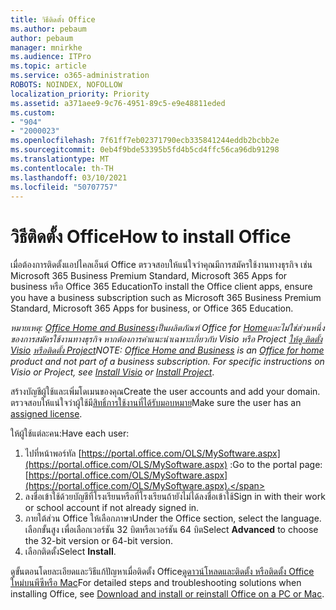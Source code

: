 ```yaml
---
title: วิธีติดตั้ง Office
ms.author: pebaum
author: pebaum
manager: mnirkhe
ms.audience: ITPro
ms.topic: article
ms.service: o365-administration
ROBOTS: NOINDEX, NOFOLLOW
localization_priority: Priority
ms.assetid: a371aee9-9c76-4951-89c5-e9e48811eded
ms.custom:
- "904"
- "2000023"
ms.openlocfilehash: 7f61ff7eb02371790ecb335841244eddb2bcbb2e
ms.sourcegitcommit: 0eb4f9bde53395b5fd4b5cd4ffc56ca96db91298
ms.translationtype: MT
ms.contentlocale: th-TH
ms.lasthandoff: 03/10/2021
ms.locfileid: "50707757"
---
```

# <a name="how-to-install-office"></a><span data-ttu-id="069ec-102">วิธีติดตั้ง Office</span><span class="sxs-lookup"><span data-stu-id="069ec-102">How to install Office</span></span>

<span data-ttu-id="069ec-103">เมื่อต้องการติดตั้งแอปไคลเอ็นต์ Office ตรวจสอบให้แน่ใจว่าคุณมีการสมัครใช้งานทางธุรกิจ เช่น Microsoft 365 Business Premium Standard, Microsoft 365 Apps for business หรือ Office 365 Education</span><span class="sxs-lookup"><span data-stu-id="069ec-103">To install the Office client apps, ensure you have a business subscription such as Microsoft 365 Business Premium Standard, Microsoft 365 Apps for business, or Office 365 Education.</span></span>
  
<span data-ttu-id="069ec-104">*หมายเหตุ: [Office Home and Business](https://support.microsoft.com/office/office-for-home-and-office-for-business-plans-28cbc8cf-1332-4f04-9123-9b660abb629e)เป็นผลิตภัณฑ์ Office for [Home](https://support.office.com/article/28cbc8cf-1332-4f04-9123-9b660abb629e?wt.mc_id=Alchemy_ClientDIA)และไม่ใช่ส่วนหนึ่งของการสมัครใช้งานทางธุรกิจ หากต้องการคําแนะนําเฉพาะเกี่ยวกับ Visio หรือ Project [ให้ดู ติดตั้ง Visio](https://support.office.com/article/f98f21e3-aa02-4827-9167-ddab5b025710) [หรือติดตั้ง Project](https://support.office.com/article/7059249b-d9fe-4d61-ab96-5c5bf435f281)*</span><span class="sxs-lookup"><span data-stu-id="069ec-104">*NOTE: [Office Home and Business](https://support.microsoft.com/office/office-for-home-and-office-for-business-plans-28cbc8cf-1332-4f04-9123-9b660abb629e) is an [Office for home](https://support.office.com/article/28cbc8cf-1332-4f04-9123-9b660abb629e?wt.mc_id=Alchemy_ClientDIA) product and not part of a business subscription. For specific instructions on Visio or Project, see [Install Visio](https://support.office.com/article/f98f21e3-aa02-4827-9167-ddab5b025710) or [Install Project](https://support.office.com/article/7059249b-d9fe-4d61-ab96-5c5bf435f281)*.</span></span>

<span data-ttu-id="069ec-105">สร้างบัญชีผู้ใช้และเพิ่มโดเมนของคุณ</span><span class="sxs-lookup"><span data-stu-id="069ec-105">Create the user accounts and add your domain.</span></span> <span data-ttu-id="069ec-106">ตรวจสอบให้แน่ใจว่าผู้ใช้มี[สิทธิ์การใช้งานที่ได้รับมอบหมาย](https://docs.microsoft.com/microsoft-365/admin/add-users/add-users)</span><span class="sxs-lookup"><span data-stu-id="069ec-106">Make sure the user has an [assigned license](https://docs.microsoft.com/microsoft-365/admin/add-users/add-users).</span></span>

<span data-ttu-id="069ec-107">ให้ผู้ใช้แต่ละคน:</span><span class="sxs-lookup"><span data-stu-id="069ec-107">Have each user:</span></span>

1. <span data-ttu-id="069ec-108">ไปที่หน้าพอร์ทัล [https://portal.office.com/OLS/MySoftware.aspx](https://portal.office.com/OLS/MySoftware.aspx) :</span><span class="sxs-lookup"><span data-stu-id="069ec-108">Go to the portal page: [https://portal.office.com/OLS/MySoftware.aspx](https://portal.office.com/OLS/MySoftware.aspx).</span></span>
2. <span data-ttu-id="069ec-109">ลงชื่อเข้าใช้ด้วยบัญชีที่โรงเรียนหรือที่โรงเรียนถ้ายังไม่ได้ลงชื่อเข้าใช้</span><span class="sxs-lookup"><span data-stu-id="069ec-109">Sign in with their work or school account if not already signed in.</span></span>
3. <span data-ttu-id="069ec-110">ภายใต้ส่วน Office ให้เลือกภาษา</span><span class="sxs-lookup"><span data-stu-id="069ec-110">Under the Office section, select the language.</span></span> <span data-ttu-id="069ec-111">เลือกขั้นสูง เพื่อเลือกเวอร์ชัน 32 บิตหรือเวอร์ชัน 64 บิต</span><span class="sxs-lookup"><span data-stu-id="069ec-111">Select **Advanced** to choose the 32-bit version or 64-bit version.</span></span>
4. <span data-ttu-id="069ec-112">เลือกติดตั้ง</span><span class="sxs-lookup"><span data-stu-id="069ec-112">Select **Install**.</span></span>

<span data-ttu-id="069ec-113">ดูขั้นตอนโดยละเอียดและวิธีแก้ปัญหาเมื่อติดตั้ง Office[ดูดาวน์โหลดและติดตั้ง หรือติดตั้ง Office ใหม่บนพีซีหรือ Mac](https://support.office.com/article/4414eaaf-0478-48be-9c42-23adc4716658?wt.mc_id=Alchemy_ClientDIA)</span><span class="sxs-lookup"><span data-stu-id="069ec-113">For detailed steps and troubleshooting solutions when installing Office, see [Download and install or reinstall Office on a PC or Mac](https://support.office.com/article/4414eaaf-0478-48be-9c42-23adc4716658?wt.mc_id=Alchemy_ClientDIA).</span></span>

